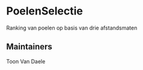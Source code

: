 # PoelenSelectie
Ranking van poelen op basis van drie afstandsmaten

##  

## Maintainers 

Toon Van Daele
